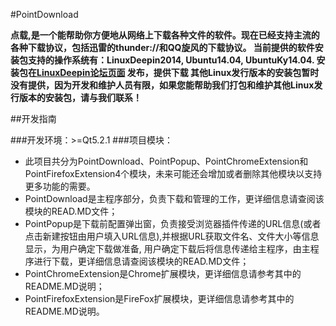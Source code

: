#PointDownload

**点载,是一个能帮助你方便地从网络上下载各种文件的软件。现在已经支持主流的各种下载协议，包括迅雷的thunder://和QQ旋风的下载协议。
当前提供的软件安装包支持的操作系统有：LinuxDeepin2014, Ubuntu14.04, UbuntuKy14.04.
安装包在[LinuxDeepin论坛页面](http://www.linuxdeepin.com/forum/23/21124) 发布，提供下载
其他Linux发行版本的安装包暂时没有提供，因为开发和维护人员有限，如果您能帮助我们打包和维护其他Linux发行版本的安装包，请与我们联系！**


##开发指南

###开发环境：>=Qt5.2.1
###项目模块：
- 此项目共分为PointDownload、PointPopup、PointChromeExtension和PointFirefoxExtension4个模块，未来可能还会增加或者删除其他模块以支持更多功能的需要。
- PointDownload是主程序部分，负责下载和管理的工作，更详细信息请查阅该模块的READ.MD文件；
- PointPopup是下载前配置弹出窗，负责接受浏览器插件传递的URL信息(或者点击新建按钮由用户填入URL信息),并根据URL获取文件名、文件大小等信息显示，为用户确定下载做准备, 用户确定下载后将信息传递给主程序，由主程序进行下载，更详细信息请查阅该模块的READ.MD文件；
- PointChromeExtension是Chrome扩展模块，更详细信息请参考其中的README.MD说明；
- PointFirefoxExtension是FireFox扩展模块，更详细信息请参考其中的README.MD说明。

